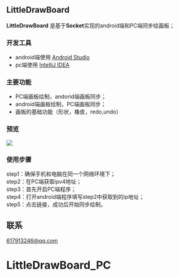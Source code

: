 ## LittleDrawBoard ##

**LittleDrawBoard** 是基于**Socket**实现的android端和PC端同步绘画板；<br />

### 开发工具 ###
- android端使用 [Android Studio](http://www.android-studio.org/)
- pc端使用 [IntelliJ IDEA](http://www.jetbrains.com/idea/)


### 主要功能 ###


- PC端画板绘制，andorid端画板同步；
- android端画板绘制，PC端画板同步；
- 画板的基础功能（形状，橡皮，redo,undo）


### 预览 ###

![](http://i4.buimg.com/1949/8020fd4ea461a012.gif)
### 使用步骤 ###
step1：确保手机和电脑在同一个网络环境下；<br />
step2：在PC端获取ipv4地址；<br />
step3：首先开启PC端程序；<br />
step4：打开android端程序填写step2中获取到的ip地址；<br />
step5：点击链接，成功后开始同步绘制。

## 联系 ##
617913246@qq.com
# LittleDrawBoard_PC
